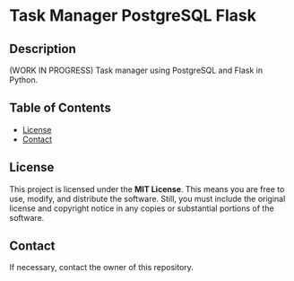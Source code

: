 # Task Manager PostgreSQL Flask
## Description
(WORK IN PROGRESS) Task manager using PostgreSQL and Flask in Python.

## Table of Contents
- [License](#license)
- [Contact](#contact)

## License
This project is licensed under the **MIT License**. This means you are free to use, modify, and distribute the software. Still, you must include the original license and copyright notice in any copies or substantial portions of the software.

## Contact
If necessary, contact the owner of this repository.
